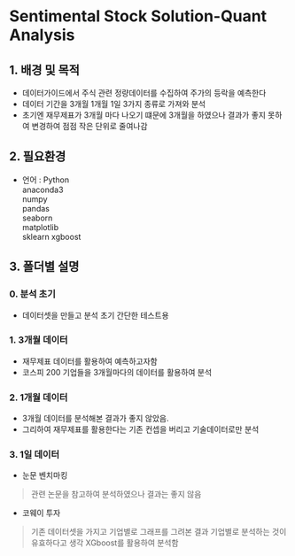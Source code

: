 # Sentimental Stock Solution-Quant Analysis
## 1. 배경 및 목적
- 데이터가이드에서 주식 관련 정량데이터를 수집하여 주가의 등락을 예측한다
- 데이터 기간을 3개월 1개월 1일 3가지 종류로 가져와 분석 
- 초기엔 재무제표가 3개월 마다 나오기 떄문에 3개월을 하였으나 결과가 좋지 못하여  변경하여 점점 작은 단위로 줄여나감 

## 2. 필요환경
- 언어 : Python  
anaconda3  
numpy  
pandas  
seaborn  
matplotlib  
sklearn
xgboost


## 3. 폴더별 설명
### 0. 분석 초기
- 데이터셋을 만들고 분석 초기 간단한 테스트용

### 1. 3개월 데이터 
- 재무제표 데이터를 활용하여 예측하고자함
- 코스피 200 기업들을 3개월마다의 데이터를 활용하여 분석

### 2. 1개월 데이터	 
- 3개월 데이터를 분석해본 결과가 좋지 않았음.
- 그리하여 재무제표를 활용한다는 기존 컨셉을 버리고 기술데이터로만 분석

### 3. 1일 데이터
- 눈문 벤치마킹
> 관련 논문을 참고하여 분석하였으나 결과는 좋지 않음

- 코웨이 투자
> 기존 데이터셋을 가지고 기업별로 그래프를 그려본 결과 기업별로 분석하는 것이 유효하다고 생각
>  XGboost를 활용하여 분석함



